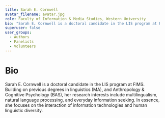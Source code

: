 ```yaml
---
title: Sarah E. Cornwell
avatar_filename: avatar.jpg
role: Faculty of Information & Media Studies, Western University
bio: "Sarah E. Cornwell is a doctoral candidate in the LIS program at FIMS. Building on previous degrees in linguistics (MA), and Anthropology & Cognitive Psychology (BAS), her research interests include multilingualism, natural language processing, and everyday information seeking. In essence, she focuses on the interaction of information technologies and human linguistic diversity."
superuser: false
user_groups:
  - Authors
  - Panelists
  - Volunteers
---
```


# Bio
Sarah E. Cornwell is a doctoral candidate in the LIS program at FIMS. Building on previous degrees in linguistics (MA), and Anthropology & Cognitive Psychology (BAS), her research interests include multilingualism, natural language processing, and everyday information seeking. In essence, she focuses on the interaction of information technologies and human linguistic diversity.
